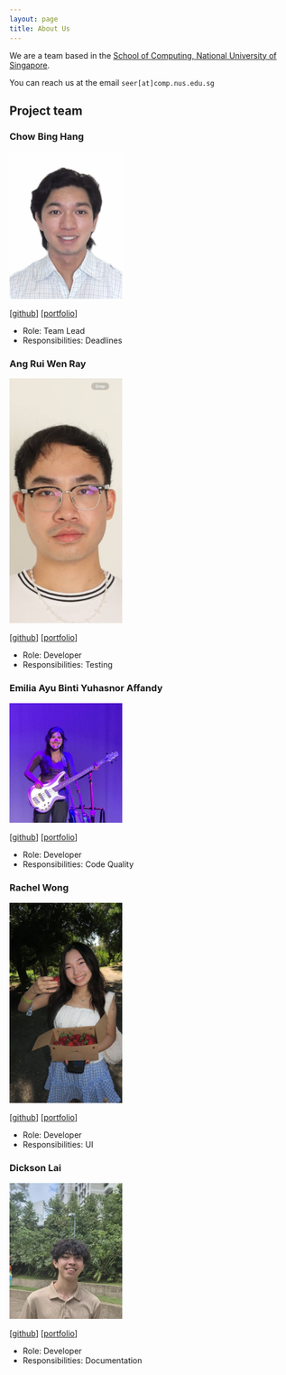 ```yaml
---
layout: page
title: About Us
---
```


We are a team based in the [School of Computing, National University of Singapore](https://www.comp.nus.edu.sg).

You can reach us at the email `seer[at]comp.nus.edu.sg`

## Project team

### Chow Bing Hang

<img src="images/binghangc.png" width="200px">

[[github](https://github.com/binghangc)]
[[portfolio](team/johndoe.md)]

* Role: Team Lead
* Responsibilities: Deadlines

### Ang Rui Wen Ray

<img src="images/ruileirei.png" width="200px">

[[github](https://github.com/Ruileirei)] [[portfolio](team/johndoe.md)]

* Role: Developer
* Responsibilities: Testing

### Emilia Ayu Binti Yuhasnor Affandy

<img src="images/promist-moon.png" width="200px">

[[github](http://github.com/Promist-Moon)]
[[portfolio](team/promist-moon.md)]

* Role: Developer
* Responsibilities: Code Quality


### Rachel Wong

<img src="images/cleo7799.png" width="200px">

[[github](http://github.com/cleo7799)]
[[portfolio](team/cleo7799.md)]

* Role: Developer
* Responsibilities: UI






### Dickson Lai

<img src="images/dicksonlai29.png" width="200px">

[[github](http://github.com/Dicksonlai29)]
[[portfolio](team/johndoe.md)]

* Role: Developer
* Responsibilities: Documentation

